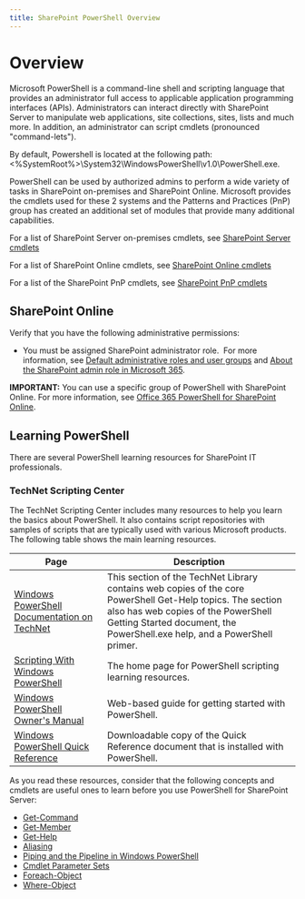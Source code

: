 ```yaml
---
title: SharePoint PowerShell Overview
---
```


# Overview

Microsoft PowerShell is a command-line shell and scripting language that provides an administrator full access to applicable application programming interfaces (APIs). Administrators can interact directly with SharePoint Server to manipulate web applications, site collections, sites, lists and much more. In addition, an administrator can script cmdlets (pronounced "command-lets").

By default,  Powershell is located at the following path:  <%SystemRoot%>\System32\WindowsPowerShell\v1.0\PowerShell.exe.

PowerShell can be used by authorized admins to perform a wide variety of tasks in SharePoint on-premises and SharePoint Online. Microsoft provides the cmdlets used for these 2 systems and the Patterns and Practices (PnP) group has created an additional set of modules that provide many additional capabilities.

For a list of SharePoint Server on-premises cmdlets, see [SharePoint Server cmdlets](sharepoint-server/sharepoint-server-cmdlets.md)

For a list of SharePoint Online cmdlets, see [SharePoint Online cmdlets](sharepoint-online/sharepoint-online-cmdlets.md)

For a list of the SharePoint PnP cmdlets, see [SharePoint PnP cmdlets](sharepoint-pnp/sharepoint-pnp-cmdlets.md)

## SharePoint Online

Verify that you have the following administrative permissions:

* You must be assigned SharePoint administrator role.
  For more information, see [Default administrative roles and user groups](https://support.office.com/article/Default-SharePoint-Groups-13BB2B6B-DD8C-447E-B71B-0E4BB9EFE1D3?ui=en-US&rs=en-US&ad=US) and [About the SharePoint admin role in Microsoft 365](https://docs.microsoft.com/sharepoint/sharepoint-admin-role).

**IMPORTANT:** You can use a specific group of PowerShell with SharePoint Online. For more information, see [Office 365 PowerShell for SharePoint Online](https://technet.microsoft.com/library/fp161362(v=office.16).aspx).

## Learning PowerShell

There are several PowerShell learning resources for SharePoint IT professionals.

### TechNet Scripting Center

The TechNet Scripting Center includes many resources to help you learn the basics about PowerShell. It also contains script repositories with samples of scripts that are typically used with various Microsoft products. The following table shows the main learning resources.

|**Page**|**Description**|
|------------------|------------------|
|[Windows PowerShell Documentation on TechNet](https://docs.microsoft.com/powershell/scripting/powershell-scripting?view=powershell-5.1)|This section of the TechNet Library contains web copies of the core PowerShell Get-Help topics. The section also has web copies of the PowerShell Getting Started document, the PowerShell.exe help, and a PowerShell primer.|
|[Scripting With Windows PowerShell](https://technet.microsoft.com/scriptcenter/dd742419.aspx)| The home page for PowerShell scripting learning resources.|
|[Windows PowerShell Owner's Manual](https://technet.microsoft.com/library/ee221100.aspx)|Web-based guide for getting started with PowerShell.|
|[Windows PowerShell Quick Reference](https://www.microsoft.com/download/details.aspx?id=30002)|Downloadable copy of the Quick Reference document that is installed with PowerShell.|

As you read these resources, consider that the following concepts and cmdlets are useful ones to learn before you use PowerShell for SharePoint Server:

* [Get-Command](https://go.microsoft.com/fwlink/p/?LinkId=171069)
* [Get-Member](https://go.microsoft.com/fwlink/p/?LinkId=171070)
* [Get-Help](https://go.microsoft.com/fwlink/p/?LinkId=171068)
* [Aliasing](https://go.microsoft.com/fwlink/p/?LinkId=113207)
* [Piping and the Pipeline in Windows PowerShell](https://technet.microsoft.com/en-us/library/ee176927.aspx)
* [Cmdlet Parameter Sets](https://msdn.microsoft.com/library/dd878348(VS.85).aspx)
* [Foreach-Object](https://technet.microsoft.com/library/ee176828.aspx)
* [Where-Object](https://technet.microsoft.com/library/ee177028.aspx)
